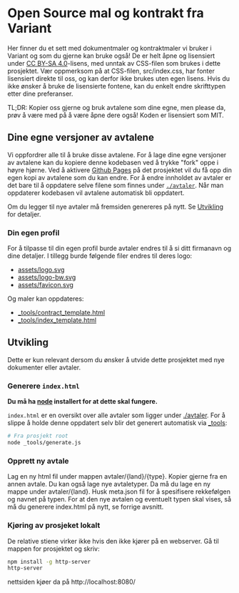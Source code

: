 # Open Source mal og kontrakt fra Variant

Her finner du et sett med dokumentmaler og kontraktmaler vi bruker i Variant og som du gjerne kan bruke også! De er helt åpne og lisensiert under [CC BY-SA 4.0](https://creativecommons.org/licenses/by-sa/4.0/)-lisens, med unntak av CSS-filen som brukes i dette prosjektet. Vær oppmerksom på at CSS-filen, src/index.css, har fonter lisensiert direkte til oss, og kan derfor ikke brukes uten egen lisens. Hvis du ikke ønsker å bruke de lisensierte fontene, kan du enkelt endre skrifttypen etter dine preferanser.

TL;DR: Kopier oss gjerne og bruk avtalene som dine egne, men please da, prøv å være med på å være åpne dere også! Koden er lisensiert som MIT.

## Dine egne versjoner av avtalene

Vi oppfordrer alle til å bruke disse avtalene. For å lage dine egne versjoner av
avtalene kan du kopiere denne kodebasen ved å trykke "fork" oppe i høyre hjørne.
Ved å aktivere [Github Pages](https://pages.github.com/) på det prosjektet vil
du få opp din egen kopi av avtalene som du kan endre. For å endre innholdet av
avtaler er det bare til å oppdatere selve filene som finnes under
[`./avtaler`](./avtaler). Når man oppdaterer kodebasen vil avtalene automatisk
bli oppdatert.

Om du legger til nye avtaler må fremsiden genereres på nytt. Se
[Utvikling](#utvikling) for detaljer.

### Din egen profil

For å tilpasse til din egen profil burde avtaler endres til å si ditt firmanavn
og dine detaljer. I tillegg burde følgende filer endres til deres logo:

- [assets/logo.svg](./assets/logo.svg)
- [assets/logo-bw.svg](./assets/logo-bw.svg)
- [assets/favicon.svg](./assets/favicon.svg)

Og maler kan oppdateres:

- [\_tools/contract_template.html](./_tools/contract_template.html)
- [\_tools/index_template.html](./_tools/index_template.html)

## Utvikling

Dette er kun relevant dersom du ønsker å utvide dette prosjektet med nye
dokumenter eller avtaler.


### Generere `index.html`

**Du må ha [node](https://nodejs.org/) installert for at dette skal fungere.**

`index.html` er en oversikt over alle avtaler som ligger under
[./avtaler](./avtaler). For å slippe å holde denne oppdatert selv blir det
generert automatisk via [\_tools](./_tools/generate.js):

```sh
# Fra prosjekt root
node _tools/generate.js
```

### Opprett ny avtale
Lag en ny html fil under mappen avtaler/{land}/{type}. Kopier gjerne fra en annen avtale. 
Du kan også lage nye avtaletyper. Da må du lage en ny mappe under avtaler/{land}. Husk meta.json fil for å spesifisere rekkefølgen og navnet på typen. 
For at den nye avtalen og eventuelt typen skal vises, så må du generere index.html på nytt, se forrige avsnitt. 


### Kjøring av prosjeket lokalt
De relative stiene virker ikke hvis den ikke kjører på en webserver. Gå til mappen for prosjektet og skriv:

```sh
npm install -g http-server
http-server
```
nettsiden kjøer da på http://localhost:8080/